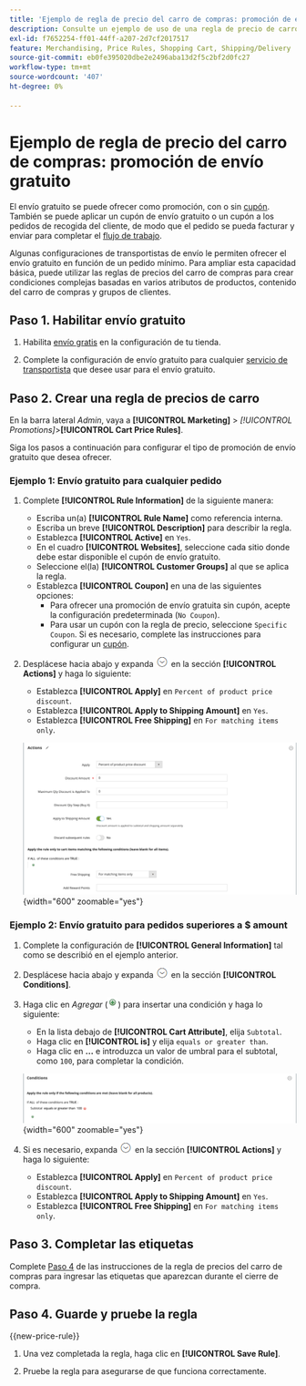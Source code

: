 ```yaml
---
title: 'Ejemplo de regla de precio del carro de compras: promoción de envío gratuito'
description: Consulte un ejemplo de uso de una regla de precio de carro de compras para ofrecer envío gratuito.
exl-id: f7652254-ff01-44ff-a207-2d7cf2017517
feature: Merchandising, Price Rules, Shopping Cart, Shipping/Delivery
source-git-commit: eb0fe395020dbe2e2496aba13d2f5c2bf2d0fc27
workflow-type: tm+mt
source-wordcount: '407'
ht-degree: 0%

---
```


# Ejemplo de regla de precio del carro de compras: promoción de envío gratuito

El envío gratuito se puede ofrecer como promoción, con o sin [cupón](price-rules-cart-coupon.md). También se puede aplicar un cupón de envío gratuito o un cupón a los pedidos de recogida del cliente, de modo que el pedido se pueda facturar y enviar para completar el [flujo de trabajo](../stores-purchase/order-processing.md#order-workflow-and-processing).

Algunas configuraciones de transportistas de envío le permiten ofrecer el envío gratuito en función de un pedido mínimo. Para ampliar esta capacidad básica, puede utilizar las reglas de precios del carro de compras para crear condiciones complejas basadas en varios atributos de productos, contenido del carro de compras y grupos de clientes.

## Paso 1. Habilitar envío gratuito

1. Habilita [envío gratis](../stores-purchase/shipping-free.md) en la configuración de tu tienda.

1. Complete la configuración de envío gratuito para cualquier [servicio de transportista](../stores-purchase/carriers.md) que desee usar para el envío gratuito.

## Paso 2. Crear una regla de precios de carro

En la barra lateral _Admin_, vaya a **[!UICONTROL Marketing]** > _[!UICONTROL Promotions]_>**[!UICONTROL Cart Price Rules]**.

Siga los pasos a continuación para configurar el tipo de promoción de envío gratuito que desea ofrecer.

### Ejemplo 1: Envío gratuito para cualquier pedido

1. Complete **[!UICONTROL Rule Information]** de la siguiente manera:

   - Escriba un(a) **[!UICONTROL Rule Name]** como referencia interna.
   - Escriba un breve **[!UICONTROL Description]** para describir la regla.
   - Establezca **[!UICONTROL Active]** en `Yes`.
   - En el cuadro **[!UICONTROL Websites]**, seleccione cada sitio donde debe estar disponible el cupón de envío gratuito.
   - Seleccione el(la) **[!UICONTROL Customer Groups]** al que se aplica la regla.
   - Establezca **[!UICONTROL Coupon]** en una de las siguientes opciones:
      - Para ofrecer una promoción de envío gratuita sin cupón, acepte la configuración predeterminada (`No Coupon`).
      - Para usar un cupón con la regla de precio, seleccione `Specific Coupon`. Si es necesario, complete las instrucciones para configurar un [cupón](price-rules-cart-coupon.md).

1. Desplácese hacia abajo y expanda ![Selector de expansión](../assets/icon-display-expand.png) en la sección **[!UICONTROL Actions]** y haga lo siguiente:

   - Establezca **[!UICONTROL Apply]** en `Percent of product price discount`.
   - Establezca **[!UICONTROL Apply to Shipping Amount]** en `Yes`.
   - Establezca **[!UICONTROL Free Shipping]** en `For matching items only`.

   ![Regla de precio del carro de compras: acciones de envío gratis](./assets/free-shipping-actions.png){width="600" zoomable="yes"}

### Ejemplo 2: Envío gratuito para pedidos superiores a $ amount

1. Complete la configuración de **[!UICONTROL General Information]** tal como se describió en el ejemplo anterior.

1. Desplácese hacia abajo y expanda ![Selector de expansión](../assets/icon-display-expand.png) en la sección **[!UICONTROL Conditions]**.

1. Haga clic en _Agregar_ (![Agregar icono](../assets/icon-add-green-circle.png)) para insertar una condición y haga lo siguiente:

   - En la lista debajo de **[!UICONTROL Cart Attribute]**, elija `Subtotal`.
   - Haga clic en **[!UICONTROL is]** y elija `equals or greater than`.
   - Haga clic en **...** e introduzca un valor de umbral para el subtotal, como `100`, para completar la condición.

   ![Regla de precio del carro de compras: condición](./assets/free-shipping-condition1.png){width="600" zoomable="yes"}

1. Si es necesario, expanda ![Selector de expansión](../assets/icon-display-expand.png) en la sección **[!UICONTROL Actions]** y haga lo siguiente:

   - Establezca **[!UICONTROL Apply]** en `Percent of product price discount`.
   - Establezca **[!UICONTROL Apply to Shipping Amount]** en `Yes`.
   - Establezca **[!UICONTROL Free Shipping]** en `For matching items only`.

## Paso 3. Completar las etiquetas

Complete [Paso 4](price-rules-cart.md) de las instrucciones de la regla de precios del carro de compras para ingresar las etiquetas que aparezcan durante el cierre de compra.

## Paso 4. Guarde y pruebe la regla

{{new-price-rule}}

1. Una vez completada la regla, haga clic en **[!UICONTROL Save Rule]**.

1. Pruebe la regla para asegurarse de que funciona correctamente.

